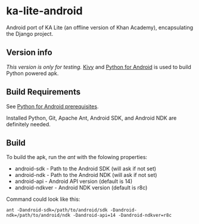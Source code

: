 ka-lite-android
===============

Android port of KA Lite (an offline version of Khan Academy), encapsulating the Django project.

Version info
------------
*This version is only for testing.*
[Kivy](https://github.com/kivy/kivy) and
[Python for Android](https://github.com/kivy/python-for-android)
is used to build Python powered apk.


Build Requirements
------------------
See [Python for Android prerequisites](http://python-for-android.readthedocs.org/en/latest/prerequisites/).

Installed Python, Git, Apache Ant, Android SDK, and Android NDK are definitely needed.

Build
-----
To build the apk, run the _ant_ with the folowing properties:

* android-sdk - Path to the Android SDK (will ask if not set)
* android-ndk - Path to the Android NDK (will ask if not set)
* android-api - Android API version (default is 14)
* android-ndkver - Android NDK version (default is r8c)

Command could look like this:

    ant -Dandroid-sdk=/path/to/android/sdk -Dandroid-ndk=/path/to/android/ndk -Dandroid-api=14 -Dandroid-ndkver=r8c
